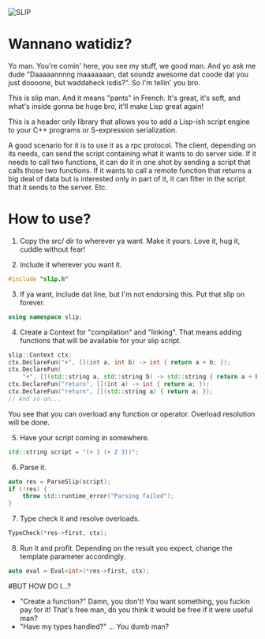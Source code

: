 ![SLIP](https://raw.githubusercontent.com/Vermeille/slip/master/slip.jpg)

# Wannano watidiz?

Yo man. You're comin' here, you see my stuff, we good man. And yo ask me dude
"Daaaaannnng maaaaaaan, dat soundz awesome dat coode dat you just doooone, but
waddaheck isdis?". So I'm tellin' you bro.

This is slip man. And it means "pants" in French. It's great, it's soft, and
what's inside gonna be huge bro, it'll make Lisp great again!

This is a header only library that allows you to add a Lisp-ish script engine
to your C++ programs or S-expression serialization.

A good scenario for it is to use it as a rpc protocol. The client, depending on
its needs, can send the script containing what it wants to do server side. If
it needs to call two functions, it can do it in one shot by sending a script
that calls those two functions. If it wants to call a remote function that
returns a big deal of data but is interested only in part of it, it can filter
in the script that it sends to the server. Etc.


# How to use?

1. Copy the src/ dir to wherever ya want. Make it yours. Love it, hug it,
   cuddle without fear!

2. Include it wherever you want it.

```c++
#include "slip.h"
```

3. If ya want, include dat line, but I'm not endorsing this. Put that slip
   on forever.

```c++
using namespace slip;
```

4. Create a Context for "compilation" and "linking". That means adding
   functions that will be available for your slip script.

```c++
slip::Context ctx;
ctx.DeclareFun("+", [](int a, int b) -> int { return a + b; });
ctx.DeclareFun(
    "+", [](std::string a, std::string b) -> std::string { return a + b; });
ctx.DeclareFun("return", [](int a) -> int { return a; });
ctx.DeclareFun("return", [](std::string a) { return a; });
// And so on...
```

You see that you can overload any function or operator. Overload resolution
will be done.

5. Have your script coming in somewhere.

```c++
std::string script = "(+ 1 (+ 2 3))";
```

6. Parse it.

```c++
auto res = ParseSlip(script);
if (!res) {
    throw std::runtime_error("Parsing failed");
}
```

7. Type check it and resolve overloads.

```c++
TypeCheck(*res->first, ctx);
```

8. Run it and profit. Depending on the result you expect, change the
   template parameter accordingly.

```c++
auto eval = Eval<int>(*res->first, ctx);
```


#BUT HOW DO I...?

* "Create a function?" Damn, you don't! You want something, you fuckin pay for
  it! That's free man, do you think it would be free if it were useful man?
* "Have my types handled?" ... You dumb man?
